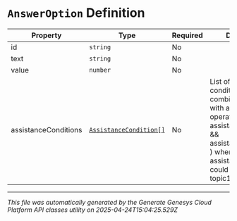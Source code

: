 # `AnswerOption` Definition

| Property | Type | Required | Description |
|----------|------|----------|-------------|
| id | `string` | No |  |
| text | `string` | No |  |
| value | `number` | No |  |
| assistanceConditions | [`AssistanceCondition[]`](assistancecondition-definition.md) | No | List of assistance conditions which are combined together with a logical AND operator. Eg ( assistanceCondtion1 && assistanceCondition2 ) wherein assistanceCondition could be ( EXISTS topic1 || topic2 || ... ) or (NOTEXISTS topic3 || topic4 || ...). |

---

*This file was automatically generated by the Generate Genesys Cloud Platform API classes utility on 2025-04-24T15:04:25.529Z*